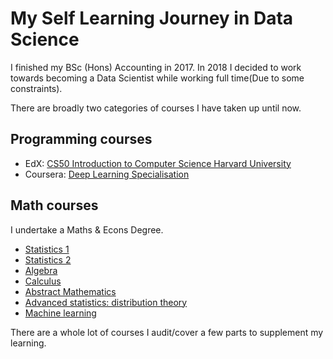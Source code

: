 # My Self Learning Journey in Data Science 

I finished my BSc (Hons) Accounting in 2017. 
In 2018 I decided to work towards becoming a Data Scientist while working full time(Due to some constraints). 

There are broadly two categories of courses I have taken up until now. 

## Programming courses
- EdX: [CS50 Introduction to Computer Science  Harvard University](https://certificates.cs50.io/dc810ca8-9ca2-4fa0-b352-e0015566caea.pdf?size=letter)
- Coursera: [Deep Learning Specialisation](https://www.coursera.org/account/accomplishments/specialization/XXQEFAAPR7SF)

## Math courses
I undertake a Maths & Econs Degree. 
- [Statistics 1](https://london.ac.uk/courses/statistics-1-st104a)
- [Statistics 2](https://london.ac.uk/courses/statistics-2-st104b)
- [Algebra](https://london.ac.uk/courses/algebra-mt1173)
- [Calculus](https://london.ac.uk/courses/calculus-mt1174)
- [Abstract Mathematics](https://london.ac.uk/courses/abstract-mathematics-mt2116)
- [Advanced statistics: distribution theory](https://london.ac.uk/courses/advanced-statistics-distribution-theory-st2133)
- [Machine learning](https://london.ac.uk/courses/machine-learning-st3189)


There are a whole lot of courses I audit/cover a few parts to supplement my learning.
